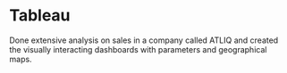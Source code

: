# Tableau
Done extensive analysis on sales in a company called ATLIQ and created the visually interacting dashboards with parameters and geographical maps.
